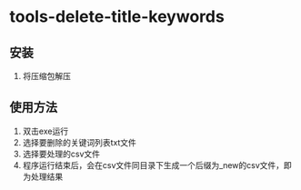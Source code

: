 # tools-delete-title-keywords

## 安装
1. 将压缩包解压

## 使用方法
1. 双击exe运行
1. 选择要删除的关键词列表txt文件
1. 选择要处理的csv文件
1. 程序运行结束后，会在csv文件同目录下生成一个后缀为_new的csv文件，即为处理结果